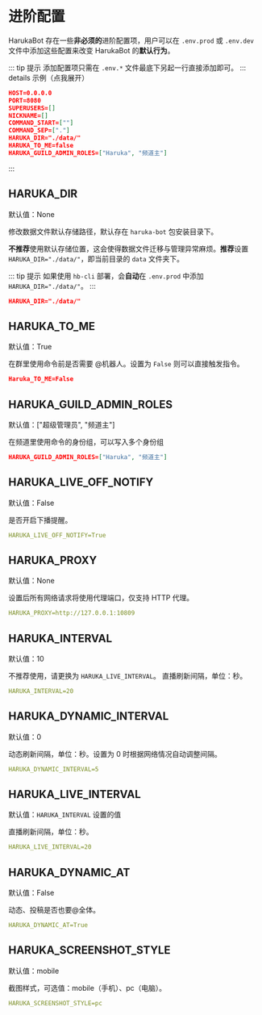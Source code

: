 # 进阶配置

HarukaBot 存在一些**非必须的**进阶配置项，用户可以在 `.env.prod` 或 `.env.dev` 文件中添加这些配置来改变 HarukaBot 的**默认行为**。

::: tip 提示
添加配置项只需在 `.env.*` 文件最底下另起一行直接添加即可。
::: details 示例（点我展开）

```json {7-8}
HOST=0.0.0.0
PORT=8080
SUPERUSERS=[]
NICKNAME=[]
COMMAND_START=[""]
COMMAND_SEP=["."]
HARUKA_DIR="./data/"
HARUKA_TO_ME=false
HARUKA_GUILD_ADMIN_ROLES=["Haruka", "频道主"]
```

:::

## HARUKA_DIR

默认值：None

修改数据文件默认存储路径，默认存在 `haruka-bot` 包安装目录下。

**不推荐**使用默认存储位置，这会使得数据文件迁移与管理异常麻烦。**推荐**设置 `HARUKA_DIR="./data/"`，即当前目录的 `data` 文件夹下。

::: tip 提示
如果使用 `hb-cli` 部署，会**自动**在 `.env.prod` 中添加 `HARUKA_DIR="./data/"`。
:::

```json
HARUKA_DIR="./data/"
```

## HARUKA_TO_ME

默认值：True

在群里使用命令前是否需要 @机器人。设置为 `False` 则可以直接触发指令。

```json
Haruka_TO_ME=False
```

## HARUKA_GUILD_ADMIN_ROLES

默认值：["超级管理员", "频道主"]

在频道里使用命令的身份组，可以写入多个身份组

```json
HARUKA_GUILD_ADMIN_ROLES=["Haruka", "频道主"]
```

## HARUKA_LIVE_OFF_NOTIFY

默认值：False

是否开启下播提醒。

```yml
HARUKA_LIVE_OFF_NOTIFY=True
```

## HARUKA_PROXY

默认值：None

设置后所有网络请求将使用代理端口，仅支持 HTTP 代理。

```yml
HARUKA_PROXY=http://127.0.0.1:10809
```

## HARUKA_INTERVAL

默认值：10

不推荐使用，请更换为 `HARUKA_LIVE_INTERVAL`。
直播刷新间隔，单位：秒。

```yml
HARUKA_INTERVAL=20
```

## HARUKA_DYNAMIC_INTERVAL

默认值：0

动态刷新间隔，单位：秒。设置为 0 时根据网络情况自动调整间隔。

```yml
HARUKA_DYNAMIC_INTERVAL=5
```

## HARUKA_LIVE_INTERVAL

默认值：`HARUKA_INTERVAL` 设置的值

直播刷新间隔，单位：秒。

```yml
HARUKA_LIVE_INTERVAL=20
```

## HARUKA_DYNAMIC_AT

默认值：False

动态、投稿是否也要@全体。

```yml
HARUKA_DYNAMIC_AT=True
```

## HARUKA_SCREENSHOT_STYLE

默认值：mobile

截图样式，可选值：mobile（手机）、pc（电脑）。

```yml
HARUKA_SCREENSHOT_STYLE=pc
```
